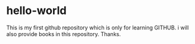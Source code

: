 # hello-world
This is my first github repository which is only for learning GITHUB.
i will also provide books in this repository.
Thanks.
